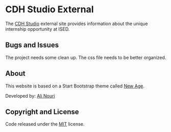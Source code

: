 # CDH Studio External

The [CDH Studio](http://cdhstudio.ca/) external site provides information about the unique internship opportunity at ISED.


## Bugs and Issues

The project needs some clean up. The css file needs to be better organized.

## About

This website is based on a Start Bootstrap theme called [New Age](http://startbootstrap.com/template-overviews/new-age/). 

Developed by: [Ali Nouri](https://github.com/dynamic11)

## Copyright and License

Code released under the [MIT](https://github.com/BlackrockDigital/startbootstrap-new-age/blob/gh-pages/LICENSE) license.

